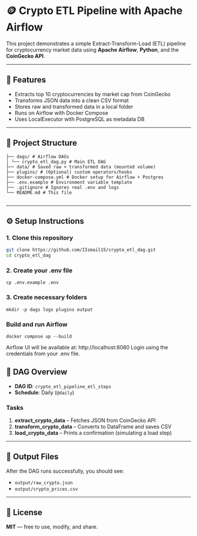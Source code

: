 # 🪙 Crypto ETL Pipeline with Apache Airflow

This project demonstrates a simple Extract-Transform-Load (ETL) pipeline for cryptocurrency market data using **Apache Airflow**, **Python**, and the **CoinGecko API**.

---

## 🚀 Features

- Extracts top 10 cryptocurrencies by market cap from CoinGecko
- Transforms JSON data into a clean CSV format
- Stores raw and transformed data in a local folder
- Runs on Airflow with Docker Compose
- Uses LocalExecutor with PostgreSQL as metadata DB

---

## 📁 Project Structure

```
├── dags/ # Airflow DAGs
│ └── crypto_etl_dag.py # Main ETL DAG
├── data/ # Saved raw + transformed data (mounted volume)
├── plugins/ # (Optional) custom operators/hooks
├── docker-compose.yml # Docker setup for Airflow + Postgres
├── .env.example # Environment variable template
├── .gitignore # Ignores real .env and logs
└── README.md # This file


```
---

## ⚙️ Setup Instructions

### 1. Clone this repository

```bash
git clone https://github.com/IIsmail15/crypto_etl_dag.git
cd crypto_etl_dag
```

 ### 2. Create your .env file
 

```
cp .env.example .env

```

### 3. Create necessary folders


```
mkdir -p dags logs plugins output

```

###  Build and run Airflow


```
docker compose up --build

```
Airflow UI will be available at: http://localhost:8080
Login using the credentials from your .env file.

## 📅 DAG Overview

- **DAG ID**: `crypto_etl_pipeline_etl_steps`
- **Schedule**: Daily (`@daily`)

### Tasks

1. **extract_crypto_data** – Fetches JSON from CoinGecko API  
2. **transform_crypto_data** – Converts to DataFrame and saves CSV  
3. **load_crypto_data** – Prints a confirmation (simulating a load step)

---

## 📂 Output Files

After the DAG runs successfully, you should see:

- `output/raw_crypto.json`
- `output/crypto_prices.csv`

---

## 📜 License

**MIT** — free to use, modify, and share.

